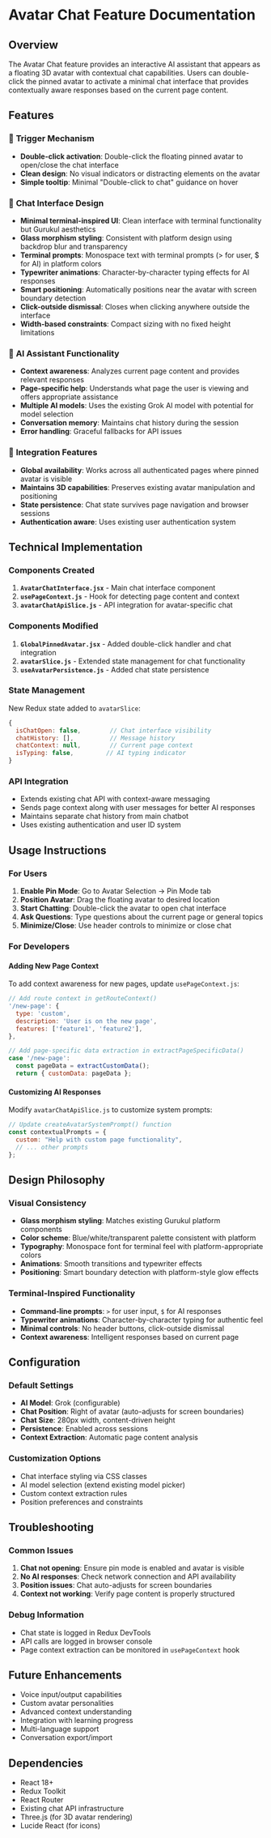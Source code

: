 # Avatar Chat Feature Documentation

## Overview

The Avatar Chat feature provides an interactive AI assistant that appears as a floating 3D avatar with contextual chat capabilities. Users can double-click the pinned avatar to activate a minimal chat interface that provides contextually aware responses based on the current page content.

## Features

### 🎯 **Trigger Mechanism**
- **Double-click activation**: Double-click the floating pinned avatar to open/close the chat interface
- **Clean design**: No visual indicators or distracting elements on the avatar
- **Simple tooltip**: Minimal "Double-click to chat" guidance on hover

### 💬 **Chat Interface Design**
- **Minimal terminal-inspired UI**: Clean interface with terminal functionality but Gurukul aesthetics
- **Glass morphism styling**: Consistent with platform design using backdrop blur and transparency
- **Terminal prompts**: Monospace text with terminal prompts (> for user, $ for AI) in platform colors
- **Typewriter animations**: Character-by-character typing effects for AI responses
- **Smart positioning**: Automatically positions near the avatar with screen boundary detection
- **Click-outside dismissal**: Closes when clicking anywhere outside the interface
- **Width-based constraints**: Compact sizing with no fixed height limitations

### 🧠 **AI Assistant Functionality**
- **Context awareness**: Analyzes current page content and provides relevant responses
- **Page-specific help**: Understands what page the user is viewing and offers appropriate assistance
- **Multiple AI models**: Uses the existing Grok AI model with potential for model selection
- **Conversation memory**: Maintains chat history during the session
- **Error handling**: Graceful fallbacks for API issues

### 🔧 **Integration Features**
- **Global availability**: Works across all authenticated pages where pinned avatar is visible
- **Maintains 3D capabilities**: Preserves existing avatar manipulation and positioning
- **State persistence**: Chat state survives page navigation and browser sessions
- **Authentication aware**: Uses existing user authentication system

## Technical Implementation

### Components Created

1. **`AvatarChatInterface.jsx`** - Main chat interface component
2. **`usePageContext.js`** - Hook for detecting page content and context
3. **`avatarChatApiSlice.js`** - API integration for avatar-specific chat

### Components Modified

1. **`GlobalPinnedAvatar.jsx`** - Added double-click handler and chat integration
2. **`avatarSlice.js`** - Extended state management for chat functionality
3. **`useAvatarPersistence.js`** - Added chat state persistence

### State Management

New Redux state added to `avatarSlice`:
```javascript
{
  isChatOpen: false,        // Chat interface visibility
  chatHistory: [],          // Message history
  chatContext: null,        // Current page context
  isTyping: false,         // AI typing indicator
}
```

### API Integration

- Extends existing chat API with context-aware messaging
- Sends page context along with user messages for better AI responses
- Maintains separate chat history from main chatbot
- Uses existing authentication and user ID system

## Usage Instructions

### For Users

1. **Enable Pin Mode**: Go to Avatar Selection → Pin Mode tab
2. **Position Avatar**: Drag the floating avatar to desired location
3. **Start Chatting**: Double-click the avatar to open chat interface
4. **Ask Questions**: Type questions about the current page or general topics
5. **Minimize/Close**: Use header controls to minimize or close chat

### For Developers

#### Adding New Page Context

To add context awareness for new pages, update `usePageContext.js`:

```javascript
// Add route context in getRouteContext()
'/new-page': {
  type: 'custom',
  description: 'User is on the new page',
  features: ['feature1', 'feature2'],
},

// Add page-specific data extraction in extractPageSpecificData()
case '/new-page':
  const pageData = extractCustomData();
  return { customData: pageData };
```

#### Customizing AI Responses

Modify `avatarChatApiSlice.js` to customize system prompts:

```javascript
// Update createAvatarSystemPrompt() function
const contextualPrompts = {
  custom: "Help with custom page functionality",
  // ... other prompts
};
```

## Design Philosophy

### Visual Consistency
- **Glass morphism styling**: Matches existing Gurukul platform components
- **Color scheme**: Blue/white/transparent palette consistent with platform
- **Typography**: Monospace font for terminal feel with platform-appropriate colors
- **Animations**: Smooth transitions and typewriter effects
- **Positioning**: Smart boundary detection with platform-style glow effects

### Terminal-Inspired Functionality
- **Command-line prompts**: `>` for user input, `$` for AI responses
- **Typewriter animations**: Character-by-character typing for authentic feel
- **Minimal controls**: No header buttons, click-outside dismissal
- **Context awareness**: Intelligent responses based on current page

## Configuration

### Default Settings

- **AI Model**: Grok (configurable)
- **Chat Position**: Right of avatar (auto-adjusts for screen boundaries)
- **Chat Size**: 280px width, content-driven height
- **Persistence**: Enabled across sessions
- **Context Extraction**: Automatic page content analysis

### Customization Options

- Chat interface styling via CSS classes
- AI model selection (extend existing model picker)
- Custom context extraction rules
- Position preferences and constraints

## Troubleshooting

### Common Issues

1. **Chat not opening**: Ensure pin mode is enabled and avatar is visible
2. **No AI responses**: Check network connection and API availability
3. **Position issues**: Chat auto-adjusts for screen boundaries
4. **Context not working**: Verify page content is properly structured

### Debug Information

- Chat state is logged in Redux DevTools
- API calls are logged in browser console
- Page context extraction can be monitored in `usePageContext` hook

## Future Enhancements

- Voice input/output capabilities
- Custom avatar personalities
- Advanced context understanding
- Integration with learning progress
- Multi-language support
- Conversation export/import

## Dependencies

- React 18+
- Redux Toolkit
- React Router
- Existing chat API infrastructure
- Three.js (for 3D avatar rendering)
- Lucide React (for icons)
